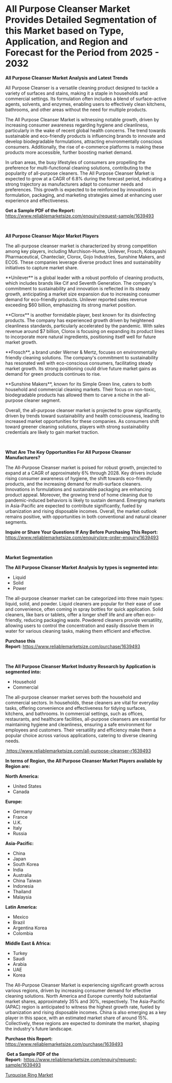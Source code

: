 <p><h1>All Purpose Cleanser Market Provides Detailed Segmentation of this Market based on Type, Application, and Region and Forecast for the Period from 2025 - 2032</h1></p><p><strong>All Purpose Cleanser Market Analysis and Latest Trends</strong></p>
<p><p>All Purpose Cleanser is a versatile cleaning product designed to tackle a variety of surfaces and stains, making it a staple in households and commercial settings. Its formulation often includes a blend of surface-active agents, solvents, and enzymes, enabling users to effectively clean kitchens, bathrooms, and other areas without the need for multiple products.</p><p>The All Purpose Cleanser Market is witnessing notable growth, driven by increasing consumer awareness regarding hygiene and cleanliness, particularly in the wake of recent global health concerns. The trend towards sustainable and eco-friendly products is influencing brands to innovate and develop biodegradable formulations, attracting environmentally conscious consumers. Additionally, the rise of e-commerce platforms is making these products more accessible, further boosting market demand.</p><p>In urban areas, the busy lifestyles of consumers are propelling the preference for multi-functional cleaning solutions, contributing to the popularity of all-purpose cleaners. The All Purpose Cleanser Market is expected to grow at a CAGR of 6.8% during the forecast period, indicating a strong trajectory as manufacturers adapt to consumer needs and preferences. This growth is expected to be reinforced by innovations in formulation, packaging, and marketing strategies aimed at enhancing user experience and effectiveness.</p></p>
<p><strong>Get a Sample PDF of the Report:&nbsp;</strong> <a href="https://www.reliablemarketsize.com/enquiry/request-sample/1639493?utm_campaign=2180&utm_medium=2&utm_source=Github&utm_content=ia&utm_term=08022025&utm_id=all-purpose-cleanser">https://www.reliablemarketsize.com/enquiry/request-sample/1639493</a></p>
<p>&nbsp;</p>
<p><strong>All Purpose Cleanser Major Market Players</strong></p>
<p><p>The all-purpose cleanser market is characterized by strong competition among key players, including Murchison-Hume, Unilever, Frosch, Kobayashi Pharmaceutical, Chanteclair, Clorox, Gojo Industries, Sunshine Makers, and ECOS. These companies leverage diverse product lines and sustainability initiatives to capture market share.</p><p>**Unilever** is a global leader with a robust portfolio of cleaning products, which includes brands like Cif and Seventh Generation. The company's commitment to sustainability and innovation is reflected in its steady growth, anticipating a market size expansion due to increasing consumer demand for eco-friendly products. Unilever reported sales revenue exceeding $60 billion, emphasizing its strong market position.</p><p>**Clorox** is another formidable player, best known for its disinfecting products. The company has experienced growth driven by heightened cleanliness standards, particularly accelerated by the pandemic. With sales revenue around $7 billion, Clorox is focusing on expanding its product lines to incorporate more natural ingredients, positioning itself well for future market growth.</p><p>**Frosch**, a brand under Werner & Mertz, focuses on environmentally friendly cleaning solutions. The company's commitment to sustainability has resonated well with eco-conscious consumers, facilitating steady market growth. Its strong positioning could drive future market gains as demand for green products continues to rise.</p><p>**Sunshine Makers**, known for its Simple Green line, caters to both household and commercial cleaning markets. Their focus on non-toxic, biodegradable products has allowed them to carve a niche in the all-purpose cleaner segment.</p><p>Overall, the all-purpose cleanser market is projected to grow significantly, driven by trends toward sustainability and health consciousness, leading to increased market opportunities for these companies. As consumers shift toward greener cleaning solutions, players with strong sustainability credentials are likely to gain market traction.</p></p>
<p>&nbsp;</p>
<p><strong>What Are The Key Opportunities For All Purpose Cleanser Manufacturers?</strong></p>
<p><p>The All-Purpose Cleanser market is poised for robust growth, projected to expand at a CAGR of approximately 6% through 2028. Key drivers include rising consumer awareness of hygiene, the shift towards eco-friendly products, and the increasing demand for multi-surface cleaners. Innovations in formulations and sustainable packaging are enhancing product appeal. Moreover, the growing trend of home cleaning due to pandemic-induced behaviors is likely to sustain demand. Emerging markets in Asia-Pacific are expected to contribute significantly, fueled by urbanization and rising disposable incomes. Overall, the market outlook remains positive, with opportunities in both conventional and natural cleaner segments.</p></p>
<p><strong>Inquire or Share Your Questions If Any Before Purchasing This Report:</strong> <a href="https://www.reliablemarketsize.com/enquiry/pre-order-enquiry/1639493?utm_campaign=2180&utm_medium=2&utm_source=Github&utm_content=ia&utm_term=08022025&utm_id=all-purpose-cleanser">https://www.reliablemarketsize.com/enquiry/pre-order-enquiry/1639493</a></p>
<p>&nbsp;</p>
<p><strong>Market Segmentation</strong></p>
<p><strong>The All Purpose Cleanser Market Analysis by types is segmented into:</strong></p>
<p><ul><li>Liquid</li><li>Solid</li><li>Power</li></ul></p>
<p><p>The all-purpose cleanser market can be categorized into three main types: liquid, solid, and powder. Liquid cleaners are popular for their ease of use and convenience, often coming in spray bottles for quick application. Solid cleaners, like bars or tablets, offer a longer shelf life and are often eco-friendly, reducing packaging waste. Powdered cleaners provide versatility, allowing users to control the concentration and easily dissolve them in water for various cleaning tasks, making them efficient and effective.</p></p>
<p><strong>Purchase this Report:&nbsp;</strong><a href="https://www.reliablemarketsize.com/purchase/1639493?utm_campaign=2180&utm_medium=2&utm_source=Github&utm_content=ia&utm_term=08022025&utm_id=all-purpose-cleanser">https://www.reliablemarketsize.com/purchase/1639493</a></p>
<p>&nbsp;</p>
<p><strong>The All Purpose Cleanser Market Industry Research by Application is segmented into:</strong></p>
<p><ul><li>Household</li><li>Commercial</li></ul></p>
<p><p>The all-purpose cleanser market serves both the household and commercial sectors. In households, these cleaners are vital for everyday tasks, offering convenience and effectiveness for tidying surfaces, kitchens, and bathrooms. In commercial settings, such as offices, restaurants, and healthcare facilities, all-purpose cleansers are essential for maintaining hygiene and cleanliness, ensuring a safe environment for employees and customers. Their versatility and efficiency make them a popular choice across various applications, catering to diverse cleaning needs.</p></p>
<p><a href="https://www.reliablemarketsize.com/all-purpose-cleanser-r1639493?utm_campaign=2180&utm_medium=2&utm_source=Github&utm_content=ia&utm_term=08022025&utm_id=all-purpose-cleanser">&nbsp;https://www.reliablemarketsize.com/all-purpose-cleanser-r1639493</a></p>
<p><strong>In terms of Region, the All Purpose Cleanser Market Players available by Region are:</strong></p>
<p>
    <p> <strong> North America: </strong>
        <ul>
            <li>United States</li>
            <li>Canada</li>
        </ul>
        </p> 
    <p> <strong> Europe: </strong>
        <ul>
            <li>Germany</li>
            <li>France</li>
            <li>U.K.</li>
            <li>Italy</li>
            <li>Russia</li>
        </ul>
        </p> 
    <p> <strong> Asia-Pacific: </strong>
        <ul>
            <li>China</li>
            <li>Japan</li>
            <li>South Korea</li>
            <li>India</li>
            <li>Australia</li>
            <li>China Taiwan</li>
            <li>Indonesia</li>
            <li>Thailand</li>
            <li>Malaysia</li>
        </ul>
        </p> 
    <p> <strong> Latin America: </strong>
        <ul>
            <li>Mexico</li>
            <li>Brazil</li>
            <li>Argentina Korea</li>
            <li>Colombia</li>
        </ul>
        </p> 
    <p> <strong> Middle East & Africa: </strong>
        <ul>
            <li>Turkey</li>
            <li>Saudi</li>
            <li>Arabia</li>
            <li>UAE</li>
            <li>Korea</li>
        </ul>
    </p>
    </p>
<p><p>The All-Purpose Cleanser Market is experiencing significant growth across various regions, driven by increasing consumer demand for effective cleaning solutions. North America and Europe currently hold substantial market shares, approximately 35% and 30%, respectively. The Asia-Pacific (APAC) region is anticipated to witness the highest growth rate, fueled by urbanization and rising disposable incomes. China is also emerging as a key player in this space, with an estimated market share of around 15%. Collectively, these regions are expected to dominate the market, shaping the industry's future landscape.</p></p>
<p><strong>Purchase this Report: </strong><a href="https://www.reliablemarketsize.com/purchase/1639493?utm_campaign=2180&utm_medium=2&utm_source=Github&utm_content=ia&utm_term=08022025&utm_id=all-purpose-cleanser">https://www.reliablemarketsize.com/purchase/1639493</a></p>
<p>&nbsp;<strong>Get a Sample PDF of the Report:&nbsp;&nbsp;</strong><a href="https://www.reliablemarketsize.com/enquiry/request-sample/1639493?utm_campaign=2180&utm_medium=2&utm_source=Github&utm_content=ia&utm_term=08022025&utm_id=all-purpose-cleanser">https://www.reliablemarketsize.com/enquiry/request-sample/1639493</a></p>
<p><strong></strong></p>
<p><p><a href="https://github.com/hammelximalschid/Market-Research-Report-List-1/blob/main/turquoise-ring-market.md?utm_campaign=2180&utm_medium=2&utm_source=Github&utm_content=ia&utm_term=08022025&utm_id=all-purpose-cleanser">Turquoise Ring Market</a></p></p>